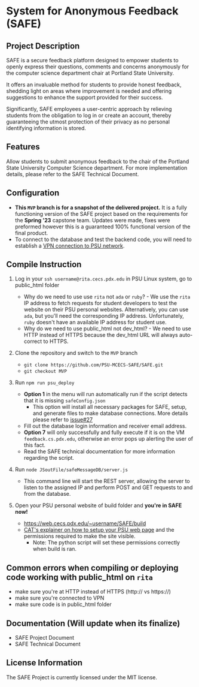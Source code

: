 # System for Anonymous Feedback (SAFE)

## Project Description
SAFE is a secure feedback platform designed to empower students to openly express their questions, comments and concerns anonymously for the computer science department chair at Portland State University.

It offers an invaluable method for students to provide honest feedback, shedding light on areas where improvement is needed and offering suggestions to enhance the support provided for their success.

Significantly, SAFE employees a user-centric approach by relieving students from the obligation to log in or create an account, thereby guaranteeing the utmost protection of their privacy as no personal identifying information is stored.

## Features
Allow students to submit anonymous feedback to the chair of the Portland State University Computer Science department. 
For more implementation details, please refer to the SAFE Technical Document.

## Configuration
   - **This `MVP` branch is for a snapshot of the delivered project.** It is a 
      fully functioning version of the SAFE project based on the requirements
      for the **Spring '23** capstone team. Updates were made, fixes were
      preformed however this is a guaranteed 100% functional version of the
      final product.
   - To connect to the database and test the backend code, you will need to establish a [VPN connection to PSU network](https://cat.pdx.edu/services/network/vpn-services/). 

## Compile Instruction
1. Log in your `ssh username@rita.cecs.pdx.edu` in PSU Linux system, go to public_html folder
      - Why do we need to use use `rita` not `ada` or `ruby`? - We use the `rita` IP address to fetch requests for student developers to test the website on their PSU personal websites. Alternatively, you can use `ada`, but you'll need the corresponding IP address. Unfortunately, `ruby` doesn't have an available IP address for student use.
      - Why do we need to use public_html not dev_html? - We need to use HTTP instead of HTTPS because the dev_html URL will always auto-correct to HTTPS.


2. Clone the repository and switch to the `MVP` branch 
      - `git clone https://github.com/PSU-MCECS-SAFE/SAFE.git` 
      - `git checkout MVP`


3. Run `npm run psu_deploy`
      - **Option 1** in the menu will run automatically run if the script detects that it is missing `safeConfig.json`
        - This option will install all necessary packages for SAFE, setup, and generate files to make database connections. More details please refer to [issue#27](https://github.com/PSU-MCECS-SAFE/SAFE/issues/27#issue-1697069201)
      - Fill out the database login information and receiver email address.
      - **Option 7** will only successfully and fully execute if it is on the VM `feedback.cs.pdx.edu`, otherwise an error pops up alerting the user of this fact.
      - Read the SAFE technical documentation for more information regarding the script.

4. Run `node JSoutFile/safeMessageDB/server.js`
      - This command line will start the REST server, allowing the server to listen to the assigned IP and perform POST and GET requests to and from the database.


5. Open your PSU personal website of build folder and **you're in SAFE now!**
      - https://web.cecs.pdx.edu/~username/SAFE/build
      - [CAT's explainer on how to setup your PSU web page](https://cat.pdx.edu/services/web/account-websites/) and the permissions required to make the site visible.
        - Note: The python script will set these permissions correctly when build is ran. 


## Common errors when compiling or deploying code working with public_html on `rita`
- make sure you're at HTTP instead of HTTPS (http:// vs https://)
- make sure you're connected to VPN
- make sure code is in public_html folder

## Documentation (Will update when its finalize)
- SAFE Project Document
- SAFE Technical Document

## License Information
The SAFE Project is currently licensed under the MIT license.